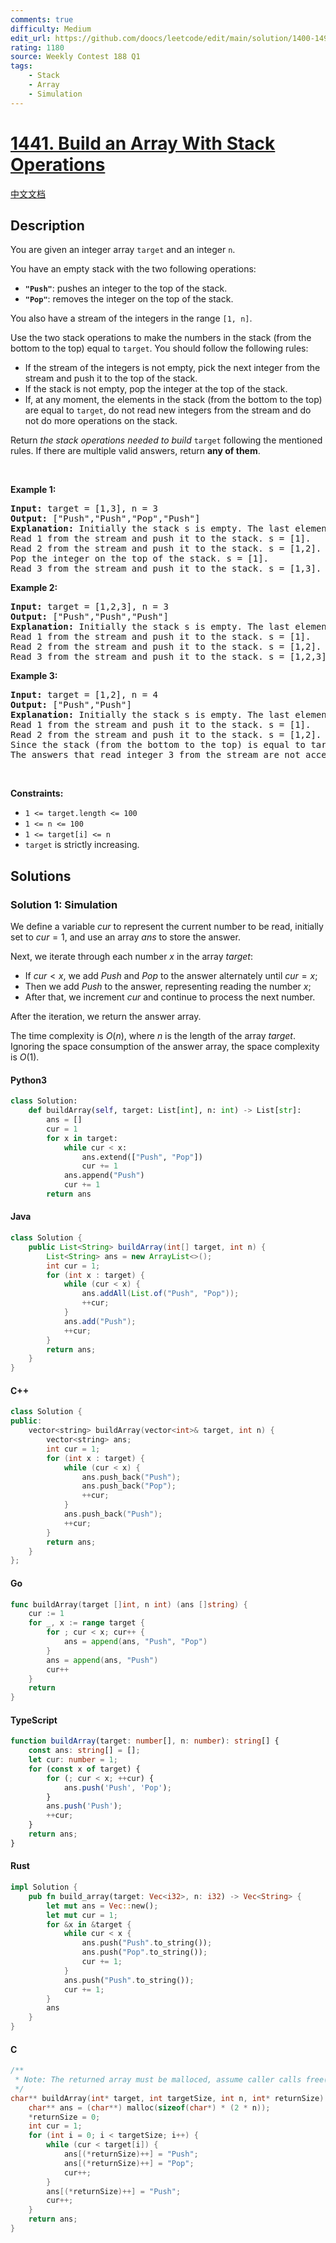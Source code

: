 ```yaml
---
comments: true
difficulty: Medium
edit_url: https://github.com/doocs/leetcode/edit/main/solution/1400-1499/1441.Build%20an%20Array%20With%20Stack%20Operations/README_EN.md
rating: 1180
source: Weekly Contest 188 Q1
tags:
    - Stack
    - Array
    - Simulation
---
```


<!-- problem:start -->

# [1441. Build an Array With Stack Operations](https://leetcode.com/problems/build-an-array-with-stack-operations)

[中文文档](/solution/1400-1499/1441.Build%20an%20Array%20With%20Stack%20Operations/README.md)

## Description

<!-- description:start -->

<p>You are given an integer array <code>target</code> and an integer <code>n</code>.</p>

<p>You have an empty stack with the two following operations:</p>

<ul>
	<li><strong><code>&quot;Push&quot;</code></strong>: pushes an integer to the top of the stack.</li>
	<li><strong><code>&quot;Pop&quot;</code></strong>: removes the integer on the top of the stack.</li>
</ul>

<p>You also have a stream of the integers in the range <code>[1, n]</code>.</p>

<p>Use the two stack operations to make the numbers in the stack (from the bottom to the top) equal to <code>target</code>. You should follow the following rules:</p>

<ul>
	<li>If the stream of the integers is not empty, pick the next integer from the stream and push it to the top of the stack.</li>
	<li>If the stack is not empty, pop the integer at the top of the stack.</li>
	<li>If, at any moment, the elements in the stack (from the bottom to the top) are equal to <code>target</code>, do not read new integers from the stream and do not do more operations on the stack.</li>
</ul>

<p>Return <em>the stack operations needed to build </em><code>target</code> following the mentioned rules. If there are multiple valid answers, return <strong>any of them</strong>.</p>

<p>&nbsp;</p>
<p><strong class="example">Example 1:</strong></p>

<pre>
<strong>Input:</strong> target = [1,3], n = 3
<strong>Output:</strong> [&quot;Push&quot;,&quot;Push&quot;,&quot;Pop&quot;,&quot;Push&quot;]
<strong>Explanation:</strong> Initially the stack s is empty. The last element is the top of the stack.
Read 1 from the stream and push it to the stack. s = [1].
Read 2 from the stream and push it to the stack. s = [1,2].
Pop the integer on the top of the stack. s = [1].
Read 3 from the stream and push it to the stack. s = [1,3].
</pre>

<p><strong class="example">Example 2:</strong></p>

<pre>
<strong>Input:</strong> target = [1,2,3], n = 3
<strong>Output:</strong> [&quot;Push&quot;,&quot;Push&quot;,&quot;Push&quot;]
<strong>Explanation:</strong> Initially the stack s is empty. The last element is the top of the stack.
Read 1 from the stream and push it to the stack. s = [1].
Read 2 from the stream and push it to the stack. s = [1,2].
Read 3 from the stream and push it to the stack. s = [1,2,3].
</pre>

<p><strong class="example">Example 3:</strong></p>

<pre>
<strong>Input:</strong> target = [1,2], n = 4
<strong>Output:</strong> [&quot;Push&quot;,&quot;Push&quot;]
<strong>Explanation:</strong> Initially the stack s is empty. The last element is the top of the stack.
Read 1 from the stream and push it to the stack. s = [1].
Read 2 from the stream and push it to the stack. s = [1,2].
Since the stack (from the bottom to the top) is equal to target, we stop the stack operations.
The answers that read integer 3 from the stream are not accepted.
</pre>

<p>&nbsp;</p>
<p><strong>Constraints:</strong></p>

<ul>
	<li><code>1 &lt;= target.length &lt;= 100</code></li>
	<li><code>1 &lt;= n &lt;= 100</code></li>
	<li><code>1 &lt;= target[i] &lt;= n</code></li>
	<li><code>target</code> is strictly increasing.</li>
</ul>

<!-- description:end -->

## Solutions

<!-- solution:start -->

### Solution 1: Simulation

We define a variable $\textit{cur}$ to represent the current number to be read, initially set to $\textit{cur} = 1$, and use an array $\textit{ans}$ to store the answer.

Next, we iterate through each number $x$ in the array $\textit{target}$:

-   If $\textit{cur} < x$, we add $\textit{Push}$ and $\textit{Pop}$ to the answer alternately until $\textit{cur} = x$;
-   Then we add $\textit{Push}$ to the answer, representing reading the number $x$;
-   After that, we increment $\textit{cur}$ and continue to process the next number.

After the iteration, we return the answer array.

The time complexity is $O(n)$, where $n$ is the length of the array $\textit{target}$. Ignoring the space consumption of the answer array, the space complexity is $O(1)$.

<!-- tabs:start -->

#### Python3

```python
class Solution:
    def buildArray(self, target: List[int], n: int) -> List[str]:
        ans = []
        cur = 1
        for x in target:
            while cur < x:
                ans.extend(["Push", "Pop"])
                cur += 1
            ans.append("Push")
            cur += 1
        return ans
```

#### Java

```java
class Solution {
    public List<String> buildArray(int[] target, int n) {
        List<String> ans = new ArrayList<>();
        int cur = 1;
        for (int x : target) {
            while (cur < x) {
                ans.addAll(List.of("Push", "Pop"));
                ++cur;
            }
            ans.add("Push");
            ++cur;
        }
        return ans;
    }
}
```

#### C++

```cpp
class Solution {
public:
    vector<string> buildArray(vector<int>& target, int n) {
        vector<string> ans;
        int cur = 1;
        for (int x : target) {
            while (cur < x) {
                ans.push_back("Push");
                ans.push_back("Pop");
                ++cur;
            }
            ans.push_back("Push");
            ++cur;
        }
        return ans;
    }
};
```

#### Go

```go
func buildArray(target []int, n int) (ans []string) {
	cur := 1
	for _, x := range target {
		for ; cur < x; cur++ {
			ans = append(ans, "Push", "Pop")
		}
		ans = append(ans, "Push")
		cur++
	}
	return
}
```

#### TypeScript

```ts
function buildArray(target: number[], n: number): string[] {
    const ans: string[] = [];
    let cur: number = 1;
    for (const x of target) {
        for (; cur < x; ++cur) {
            ans.push('Push', 'Pop');
        }
        ans.push('Push');
        ++cur;
    }
    return ans;
}
```

#### Rust

```rust
impl Solution {
    pub fn build_array(target: Vec<i32>, n: i32) -> Vec<String> {
        let mut ans = Vec::new();
        let mut cur = 1;
        for &x in &target {
            while cur < x {
                ans.push("Push".to_string());
                ans.push("Pop".to_string());
                cur += 1;
            }
            ans.push("Push".to_string());
            cur += 1;
        }
        ans
    }
}
```

#### C

```c
/**
 * Note: The returned array must be malloced, assume caller calls free().
 */
char** buildArray(int* target, int targetSize, int n, int* returnSize) {
    char** ans = (char**) malloc(sizeof(char*) * (2 * n));
    *returnSize = 0;
    int cur = 1;
    for (int i = 0; i < targetSize; i++) {
        while (cur < target[i]) {
            ans[(*returnSize)++] = "Push";
            ans[(*returnSize)++] = "Pop";
            cur++;
        }
        ans[(*returnSize)++] = "Push";
        cur++;
    }
    return ans;
}
```

<!-- tabs:end -->

<!-- solution:end -->

<!-- problem:end -->
